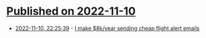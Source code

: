 # [Published on 2022-11-10](index.md)

* [2022-11-10, 22:25:39](https://news.ycombinator.com/item?id=33554452) - [I make $8k/year sending cheap flight alert emails](https://phillyflightlist.com/cheap-flight-newsletter-makes-money/)
